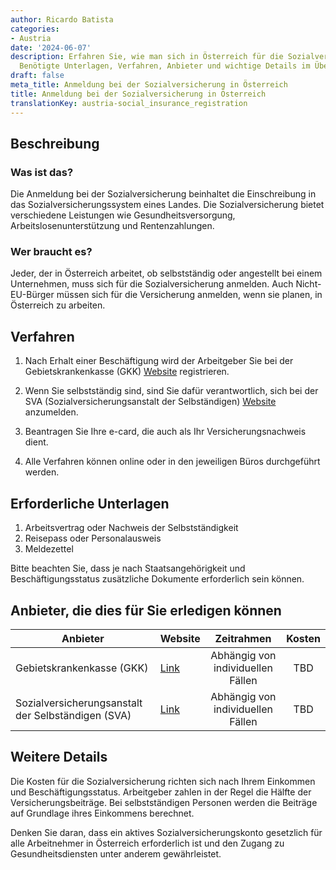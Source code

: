 ```yaml
---
author: Ricardo Batista
categories:
- Austria
date: '2024-06-07'
description: Erfahren Sie, wie man sich in Österreich für die Sozialversicherung registriert.
  Benötigte Unterlagen, Verfahren, Anbieter und wichtige Details im Überblick.
draft: false
meta_title: Anmeldung bei der Sozialversicherung in Österreich
title: Anmeldung bei der Sozialversicherung in Österreich
translationKey: austria-social_insurance_registration
---
```



## Beschreibung
### Was ist das?
Die Anmeldung bei der Sozialversicherung beinhaltet die Einschreibung in das Sozialversicherungssystem eines Landes. Die Sozialversicherung bietet verschiedene Leistungen wie Gesundheitsversorgung, Arbeitslosenunterstützung und Rentenzahlungen.

### Wer braucht es?
Jeder, der in Österreich arbeitet, ob selbstständig oder angestellt bei einem Unternehmen, muss sich für die Sozialversicherung anmelden. Auch Nicht-EU-Bürger müssen sich für die Versicherung anmelden, wenn sie planen, in Österreich zu arbeiten.

## Verfahren

1. Nach Erhalt einer Beschäftigung wird der Arbeitgeber Sie bei der Gebietskrankenkasse (GKK) [Website](https://www.sozialversicherung.at/cdscontent/?contentid=10007.670707&portal=oegkkportal) registrieren.

2. Wenn Sie selbstständig sind, sind Sie dafür verantwortlich, sich bei der SVA (Sozialversicherungsanstalt der Selbständigen) [Website](https://www.sva.or.at/cdscontent/?contentid=10007.763672&portal=svaportal) anzumelden.

3. Beantragen Sie Ihre e-card, die auch als Ihr Versicherungsnachweis dient.

4. Alle Verfahren können online oder in den jeweiligen Büros durchgeführt werden.

## Erforderliche Unterlagen

1. Arbeitsvertrag oder Nachweis der Selbstständigkeit
2. Reisepass oder Personalausweis
3. Meldezettel

Bitte beachten Sie, dass je nach Staatsangehörigkeit und Beschäftigungsstatus zusätzliche Dokumente erforderlich sein können.

## Anbieter, die dies für Sie erledigen können

| Anbieter         |     Website      |     Zeitrahmen    |       Kosten      |
| --------------- | --------------- |  :-------------: | :-------------: |
| Gebietskrankenkasse (GKK)      |  [Link](https://www.sozialversicherung.at/cdscontent/?contentid=10007.670707&portal=oegkkportal)       |      Abhängig von individuellen Fällen      |        TBD       |
| Sozialversicherungsanstalt der Selbständigen (SVA) |  [Link](https://www.sva.or.at/cdscontent/?contentid=10007.763672&portal=svaportal)| Abhängig von individuellen Fällen |  TBD  |

## Weitere Details
Die Kosten für die Sozialversicherung richten sich nach Ihrem Einkommen und Beschäftigungsstatus. Arbeitgeber zahlen in der Regel die Hälfte der Versicherungsbeiträge. Bei selbstständigen Personen werden die Beiträge auf Grundlage ihres Einkommens berechnet.

Denken Sie daran, dass ein aktives Sozialversicherungskonto gesetzlich für alle Arbeitnehmer in Österreich erforderlich ist und den Zugang zu Gesundheitsdiensten unter anderem gewährleistet.